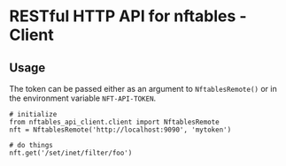 # RESTful HTTP API for nftables - Client

## Usage

The token can be passed either as an argument to `NftablesRemote()` or in the environment variable `NFT-API-TOKEN`.

```
# initialize
from nftables_api_client.client import NftablesRemote
nft = NftablesRemote('http://localhost:9090', 'mytoken')

# do things
nft.get('/set/inet/filter/foo')
```

